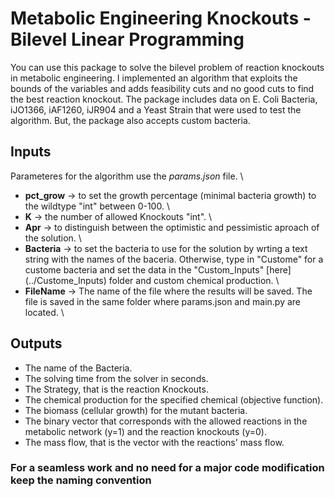 # Metabolic Engineering Knockouts - Bilevel Linear Programming

You can use this package to solve the bilevel problem of reaction knockouts in metabolic engineering. I implemented an algorithm that exploits the bounds of the variables and adds feasibility cuts and no good cuts to find the best reaction knockout. The package includes data on E. Coli Bacteria, iJO1366, iAF1260, iJR904 and a Yeast Strain that were used to test the algorithm. But, the package also accepts custom bacteria.

## Inputs 
Parameteres for the algorithm use the *params.json* file. \
- **pct_grow** -> to set the growth percentage (minimal bacteria growth) to the wildtype "int" between 0-100. \
- **K** -> the number of allowed Knockouts "int". \
- **Apr** -> to distinguish between the optimistic and pessimistic aproach of the solution. \
- **Bacteria** -> to set the bacteria to use for the solution by wrting a text string with the names of the baceria. Otherwise, type in "Custome" for a custome bacteria and set the data in the "Custom_Inputs" [here] (../Custome_Inputs) folder and custom chemical production. \
- **FileName** -> The name of the file where the results will be saved. The file is saved in the same folder where params.json and main.py are located. \

## Outputs
 - The name of the Bacteria.
 - The solving time from the solver in seconds.
 - The Strategy, that is the reaction Knockouts.
 - The chemical production for the specified chemical (objective function).
 - The biomass (cellular growth) for the mutant bacteria.
 - The binary vector that corresponds with the allowed reactions in the metabolic network (y=1) and the reaction knockouts (y=0).
 - The mass flow, that is the vector with the reactions' mass flow. 

 ### For a seamless work and no need for a major code modification keep the naming convention